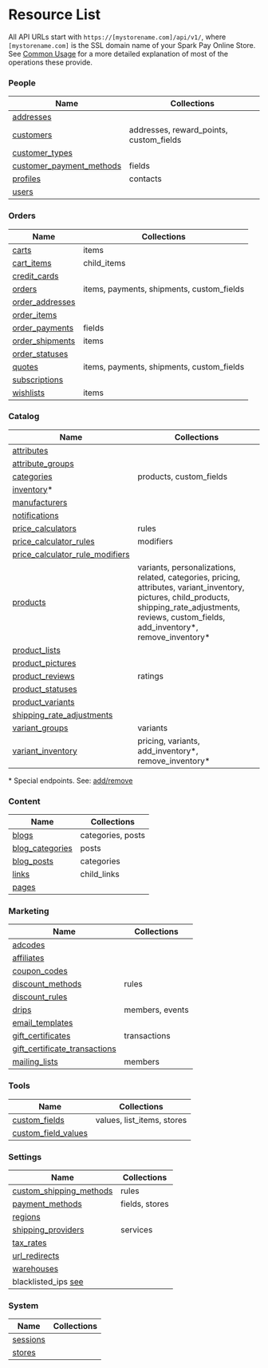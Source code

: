 Resource List
=============

All API URLs start with `https://[mystorename.com]/api/v1/`, where `[mystorename.com]` is the SSL domain name of your Spark Pay Online Store. See [Common Usage](common_usage.md) for a more detailed explanation of most of the operations these provide.

### People

| Name | Collections |
| ---- | ----------- |
| [addresses](resources/addresses.md) |
| [customers](resources/customers.md) | addresses, reward\_points, custom\_fields |
| [customer_types](resources/customer_types.md) | |
| [customer_payment_methods](resources/customer_payment_methods.md) | fields |
| [profiles](resources/profiles.md) | contacts |
| [users](resources/users.md) | |

### Orders

| Name | Collections |
| ---- | ----------- |
| [carts](resources/carts.md) | items |
| [cart_items](resources/cart_items.md) | child_items |
| [credit_cards](resources/credit_cards.md) | |
| [orders](resources/orders.md) | items, payments, shipments, custom_fields |
| [order_addresses](resources/order_addresses.md) | |
| [order_items](resources/order_items.md) | |
| [order_payments](resources/order_payments.md) | fields |
| [order_shipments](resources/order_shipments.md) | items |
| [order_statuses](resources/order_statuses.md) | |
| [quotes](resources/quotes.md) | items, payments, shipments, custom_fields |
| [subscriptions](resources/subscriptions.md) | |
| [wishlists](resources/wishlists.md) | items |

### Catalog

| Name | Collections |
| ---- | ----------- |
| [attributes](resources/attributes.md) | |
| [attribute_groups](resources/attribute_groups.md) | |
| [categories](resources/categories.md) | products, custom_fields |
| [inventory](resources/inventory.md)* | |
| [manufacturers](resources/manufacturers.md) | |
| [notifications](resources/notifications.md) | |
| [price_calculators](resources/price_calculators.md) | rules |
| [price_calculator_rules](resources/price_calculator_rules.md) | modifiers |
| [price_calculator_rule_modifiers](resources/price_calculator_rule_modifiers.md) | |
| [products](resources/products.md) | variants, personalizations, related, categories, pricing, attributes, variant\_inventory, pictures, child\_products, shipping\_rate\_adjustments, reviews, custom\_fields, add_inventory\*, remove_inventory\* |
| [product_lists](resources/product_lists.md) | |
| [product_pictures](resources/product_pictures.md) | |
| [product_reviews](resources/product_reviews.md) | ratings |
| [product_statuses](resources/product_statuses.md) | |
| [product_variants](resources/product_variants.md) | |
| [shipping_rate_adjustments](resources/shipping_rate_adjustments.md) | |
| [variant_groups](resources/variant_groups.md) | variants |
| [variant_inventory](resources/variant_inventory.md) | pricing, variants, add_inventory\*, remove_inventory\* |

\* Special endpoints. See: [add/remove](http://releasehistory.mysparkpay.com/release-history/UPDATE-2015-1-API-Added-add-remove-inventory-methods-to-product-and-variant-inventory-resources)

### Content

| Name | Collections |
| ---- | ----------- |
| [blogs](resources/blogs.md) | categories, posts |
| [blog_categories](resources/blog_categories.md) | posts |
| [blog_posts](resources/blog_posts.md) | categories |
| [links](resources/links.md) | child_links |
| [pages](resources/pages.md) | |

### Marketing

| Name | Collections |
| ---- | ----------- |
| [adcodes](resources/adcodes.md) | |
| [affiliates](resources/affiliates.md) | |
| [coupon_codes](resources/coupon_codes.md) | |
| [discount_methods](resources/discount_methods.md) | rules |
| [discount_rules](resources/discount_rules.md) | |
| [drips](resources/drips.md) | members, events |
| [email_templates](resources/email_templates.md) | |
| [gift_certificates](resources/gift_certificates.md) | transactions |
| [gift_certificate_transactions](resources/gift_certificate_transactions.md) | |
| [mailing_lists](resources/mailing_lists.md) | members |

### Tools

| Name | Collections |
| ---- | ----------- |
| [custom_fields](resources/custom_fields.md) | values, list_items, stores |
| [custom\_field\_values](resources/custom_field_values.md) | |

### Settings

| Name | Collections |
| ---- | ----------- |
| [custom_shipping_methods](resources/custom_shipping_methods.md)	| rules |
| [payment_methods](resources/payment_methods.md)	| fields, stores |
| [regions](resources/regions.md)	| |
| [shipping_providers](resources/shipping_providers.md)	| services |
| [tax_rates](resources/tax_rates.md)	| |
| [url_redirects](resources/url_redirects.md)	| |
| [warehouses](resources/warehouses.md)	| |
| blacklisted_ips [see](http://releasehistory.mysparkpay.com/release-history/HOTFIX-2014-4-Blacklisting-IPs-via-API)| |

### System

| Name | Collections |
| ---- | ----------- |
| [sessions](resources/sessions.md)	| |
| [stores](resources/stores.md)	| |
